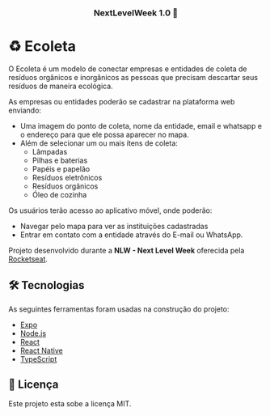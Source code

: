 
<h3 align="center"> 
	 NextLevelWeek 1.0 🚀 
</h3>

# ♻️ Ecoleta 

O Ecoleta é um modelo de conectar empresas e entidades de coleta de resíduos orgânicos e inorgânicos as pessoas que precisam descartar seus resíduos de maneira ecológica.

As empresas ou entidades poderão se cadastrar na plataforma web enviando:
- Uma imagem do ponto de coleta, nome da entidade, email e whatsapp e o endereço para que ele possa aparecer no mapa.
- Além de selecionar um ou mais ítens de coleta: 
  - Lâmpadas
  - Pilhas e baterias
  - Papéis e papelão
  - Resíduos eletrônicos
  - Resíduos orgânicos
  - Óleo de cozinha

Os usuários terão acesso ao aplicativo móvel, onde poderão:
- Navegar pelo mapa para ver as instituições cadastradas
- Entrar em contato com a entidade através do E-mail ou WhatsApp.

Projeto desenvolvido durante a **NLW - Next Level Week** oferecida pela [Rocketseat](rocketseat.com.br).

## 🛠 Tecnologias

As seguintes ferramentas foram usadas na construção do projeto:

- [Expo](expo)
- [Node.js](nodejs)
- [React](reactjs)
- [React Native](rn)
- [TypeScript](typescript)

## 📝 Licença

Este projeto esta sobe a licença MIT.